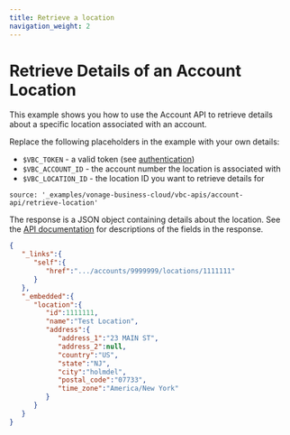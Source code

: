 ```yaml
---
title: Retrieve a location
navigation_weight: 2
---
```


# Retrieve Details of an Account Location

This example shows you how to use the Account API to retrieve details about a specific location associated with an account.

Replace the following placeholders in the example with your own details:

* `$VBC_TOKEN` - a valid token (see [authentication](http://localhost:3000/vonage-business-cloud/vbc-apis/getting-started/authentication))
* `$VBC_ACCOUNT_ID` - the account number the location is associated with
* `$VBC_LOCATION_ID` - the location ID you want to retrieve details for

```building_blocks
source: '_examples/vonage-business-cloud/vbc-apis/account-api/retrieve-location'
```

The response is a JSON object containing details about the location. See the [API documentation](/api/vonage-business-cloud/account#AccountCtrl.getLocationByID) for descriptions of the fields in the response.

```json
{
   "_links":{
      "self":{
         "href":".../accounts/9999999/locations/1111111"
      }
   },
   "_embedded":{
      "location":{
         "id":1111111,
         "name":"Test Location",
         "address":{
            "address_1":"23 MAIN ST",
            "address_2":null,
            "country":"US",
            "state":"NJ",
            "city":"holmdel",
            "postal_code":"07733",
            "time_zone":"America/New York"
         }
      }
   }
}
```

